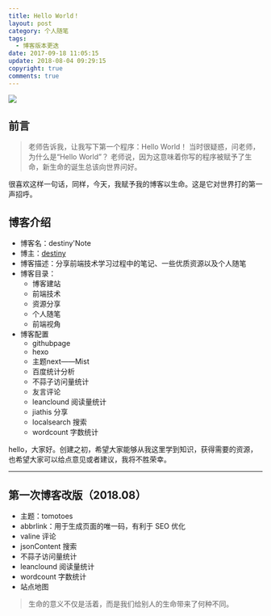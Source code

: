 ```yaml
---
title: Hello World！
layout: post
category: 个人随笔
tags:
  - 博客版本更迭
date: 2017-09-18 11:05:15
update: 2018-08-04 09:29:15
copyright: true
comments: true
---
```


![](https://gss2.bdstatic.com/9fo3dSag_xI4khGkpoWK1HF6hhy/baike/c0%3Dbaike150%2C5%2C5%2C150%2C50/sign=8120f1aa4d4a20a425133495f13bf347/3b87e950352ac65cd20ecfcbf9f2b21193138a7b.jpg)
## 前言

> 老师告诉我，让我写下第一个程序：Hello World！
> 当时很疑惑，问老师，为什么是“Hello World”？
> 老师说，因为这意味着你写的程序被赋予了生命，新生命的诞生总该向世界问好。

很喜欢这样一句话，同样，今天，我赋予我的博客以生命。这是它对世界打的第一声招呼。

<!-- more -->


## 博客介绍

- 博客名：destiny'Note
- 博主：[destiny](https://destinytaoer.cn/about/)
- 博客描述：分享前端技术学习过程中的笔记、一些优质资源以及个人随笔
- 博客目录：
	- 博客建站
	- 前端技术
	- 资源分享
	- 个人随笔
	- 前端视角
- 博客配置
	- githubpage
	- hexo
	- 主题next——Mist
	- 百度统计分析
	- 不蒜子访问量统计
	- 友言评论
	- leanclound 阅读量统计
	- jiathis 分享
	- localsearch 搜索
	- wordcount 字数统计

hello，大家好。创建之初，希望大家能够从我这里学到知识，获得需要的资源，也希望大家可以给点意见或者建议，我将不胜荣幸。

----
## 第一次博客改版（2018.08）

- 主题：tomotoes
- abbrlink：用于生成页面的唯一码，有利于 SEO 优化
- valine 评论
- jsonContent 搜索
- 不蒜子访问量统计
- leanclound 阅读量统计
- wordcount 字数统计
- 站点地图

<blockquote class="blockquote-center">生命的意义不仅是活着，而是我们给别人的生命带来了何种不同。</blockquote>